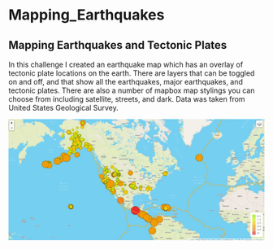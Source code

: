 # Mapping_Earthquakes

## Mapping Earthquakes and Tectonic Plates

In this challenge I created an earthquake map which has an overlay of tectonic plate locations on the earth. There are layers that can be toggled on and off, and that show all the earthquakes, major earthquakes, and tectonic plates. There are also a number of mapbox map stylings you can choose from including satellite, streets, and dark. Data was taken from United States Geological Survey.

![](Earthquake_Challenge/earthquake_and_tectonic.JPG)

